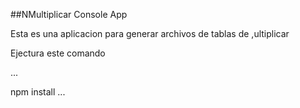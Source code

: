 ##NMultiplicar Console App

Esta es una aplicacion para generar archivos de tablas de ,ultiplicar 

Ejectura este comando

...

npm install
...
